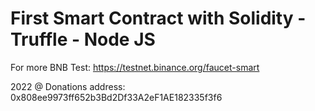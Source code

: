# First Smart Contract with Solidity - Truffle - Node JS

For more BNB Test: https://testnet.binance.org/faucet-smart

2022 @ Donations address: 0x808ee9973ff652b3Bd2Df33A2eF1AE182335f3f6